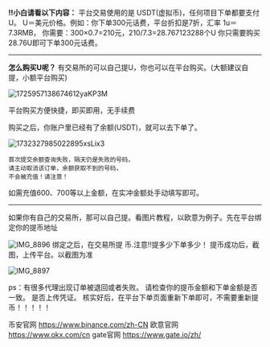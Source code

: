 **‼️小白请看以下内容：**
平台交易使用的是  USDT(虚拟币)，任何项目下单都要支付U。
U＝美元价格。例如：你下单300元话费，平台折扣是7折，汇率 1u＝7.3RMB，
你需要：300×0.7=210元，210/7.3=28.767123288个U
你只需要购买28.76U即可下单300元话费。


-------
**怎么购买U呢？**
有交易所的可以自己提U，你也可以在平台购买。(大额建议自提，小额平台购买)

![1725957138674612yaKP3M](https://github.com/user-attachments/assets/04f61ad5-ec15-4d89-bf44-f0a233145408)



   平台购买方便快捷，即买即用，无手续费

    
    
    
    
购买之后，你账户里已经有了余额(USDT)，就可以去下单了。
    
    
    
![1732327985022895xsLix3](https://github.com/user-attachments/assets/6bc270f0-4ab9-4a22-b3ae-9fc719fb1c87)

    
    
    首次提交余额查询失败，隔天仍是失败的号码，
    请主动取消该订单，余额获取不到的号码，
    不会被充值！请注意！

    
如需充值600、700等以上金额，在实冲金额处手动填写即可。


-------
如果你有自己的交易所，那可以自己提。看图片教程，以欧意为例子。先在平台绑定你的提币地址


![IMG_8896](https://github.com/user-attachments/assets/02905395-7e37-49c4-97af-7179f27c5492)
绑定之后，在交易所提 币.注意‼️提多少下单多少！
提币成功后，截图，上传平台。以截图为准

![IMG_8897](https://github.com/user-attachments/assets/0c7c7fbe-5d4d-4836-bcd9-02716a6c7403)





ps：有很多代理出现订单被退回或者失败。
请检查你的提币金额和下单金额是否一致。
是否上传凭证。
 核实好后，在平台下单页面重新下单即可，不需要重新提币！！！！！



币安官网
https://www.binance.com/zh-CN
欧意官网
https://www.okx.com/cn
gate官网
https://www.gate.io/zh/

